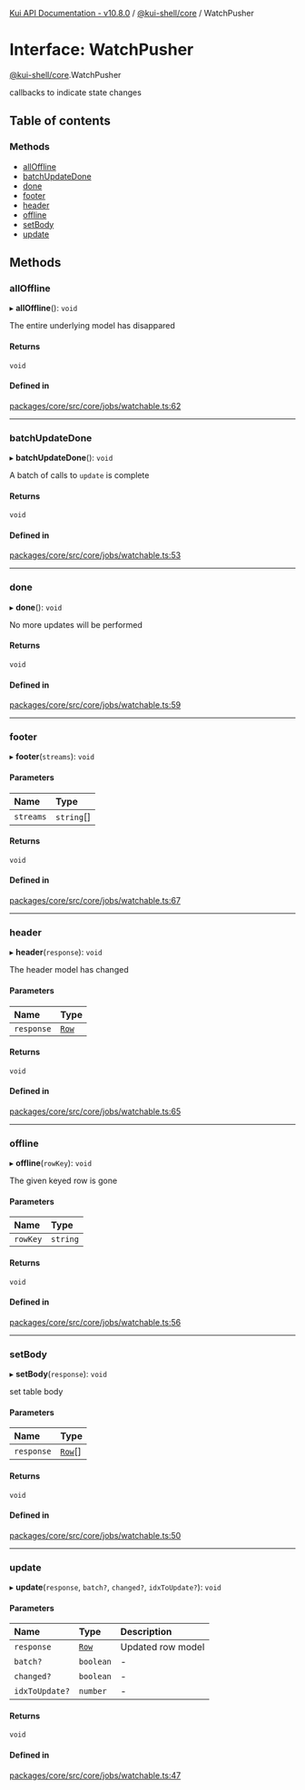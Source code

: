 [Kui API Documentation - v10.8.0](../README.md) / [@kui-shell/core](../modules/kui_shell_core.md) / WatchPusher

# Interface: WatchPusher

[@kui-shell/core](../modules/kui_shell_core.md).WatchPusher

callbacks to indicate state changes

## Table of contents

### Methods

- [allOffline](kui_shell_core.WatchPusher.md#alloffline)
- [batchUpdateDone](kui_shell_core.WatchPusher.md#batchupdatedone)
- [done](kui_shell_core.WatchPusher.md#done)
- [footer](kui_shell_core.WatchPusher.md#footer)
- [header](kui_shell_core.WatchPusher.md#header)
- [offline](kui_shell_core.WatchPusher.md#offline)
- [setBody](kui_shell_core.WatchPusher.md#setbody)
- [update](kui_shell_core.WatchPusher.md#update)

## Methods

### allOffline

▸ **allOffline**(): `void`

The entire underlying model has disappared

#### Returns

`void`

#### Defined in

[packages/core/src/core/jobs/watchable.ts:62](https://github.com/mra-ruiz/kui/blob/76908b178/packages/core/src/core/jobs/watchable.ts#L62)

---

### batchUpdateDone

▸ **batchUpdateDone**(): `void`

A batch of calls to `update` is complete

#### Returns

`void`

#### Defined in

[packages/core/src/core/jobs/watchable.ts:53](https://github.com/mra-ruiz/kui/blob/76908b178/packages/core/src/core/jobs/watchable.ts#L53)

---

### done

▸ **done**(): `void`

No more updates will be performed

#### Returns

`void`

#### Defined in

[packages/core/src/core/jobs/watchable.ts:59](https://github.com/mra-ruiz/kui/blob/76908b178/packages/core/src/core/jobs/watchable.ts#L59)

---

### footer

▸ **footer**(`streams`): `void`

#### Parameters

| Name      | Type       |
| :-------- | :--------- |
| `streams` | `string`[] |

#### Returns

`void`

#### Defined in

[packages/core/src/core/jobs/watchable.ts:67](https://github.com/mra-ruiz/kui/blob/76908b178/packages/core/src/core/jobs/watchable.ts#L67)

---

### header

▸ **header**(`response`): `void`

The header model has changed

#### Parameters

| Name       | Type                                      |
| :--------- | :---------------------------------------- |
| `response` | [`Row`](../classes/kui_shell_core.Row.md) |

#### Returns

`void`

#### Defined in

[packages/core/src/core/jobs/watchable.ts:65](https://github.com/mra-ruiz/kui/blob/76908b178/packages/core/src/core/jobs/watchable.ts#L65)

---

### offline

▸ **offline**(`rowKey`): `void`

The given keyed row is gone

#### Parameters

| Name     | Type     |
| :------- | :------- |
| `rowKey` | `string` |

#### Returns

`void`

#### Defined in

[packages/core/src/core/jobs/watchable.ts:56](https://github.com/mra-ruiz/kui/blob/76908b178/packages/core/src/core/jobs/watchable.ts#L56)

---

### setBody

▸ **setBody**(`response`): `void`

set table body

#### Parameters

| Name       | Type                                        |
| :--------- | :------------------------------------------ |
| `response` | [`Row`](../classes/kui_shell_core.Row.md)[] |

#### Returns

`void`

#### Defined in

[packages/core/src/core/jobs/watchable.ts:50](https://github.com/mra-ruiz/kui/blob/76908b178/packages/core/src/core/jobs/watchable.ts#L50)

---

### update

▸ **update**(`response`, `batch?`, `changed?`, `idxToUpdate?`): `void`

#### Parameters

| Name           | Type                                      | Description       |
| :------------- | :---------------------------------------- | :---------------- |
| `response`     | [`Row`](../classes/kui_shell_core.Row.md) | Updated row model |
| `batch?`       | `boolean`                                 | -                 |
| `changed?`     | `boolean`                                 | -                 |
| `idxToUpdate?` | `number`                                  | -                 |

#### Returns

`void`

#### Defined in

[packages/core/src/core/jobs/watchable.ts:47](https://github.com/mra-ruiz/kui/blob/76908b178/packages/core/src/core/jobs/watchable.ts#L47)
